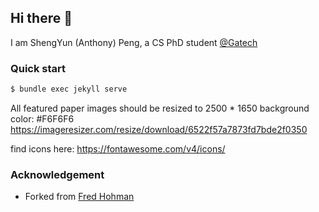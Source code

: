 ## Hi there 👋
I am ShengYun (Anthony) Peng, a CS PhD student [@Gatech](https://www.cc.gatech.edu/)    

### Quick start
``` bash
$ bundle exec jekyll serve
```

All featured paper images should be resized to 2500 * 1650 background color: #F6F6F6
https://imageresizer.com/resize/download/6522f57a7873fd7bde2f0350

find icons here: https://fontawesome.com/v4/icons/

### Acknowledgement  
- Forked from [Fred Hohman](https://github.com/fredhohman/fredhohman.github.io)
